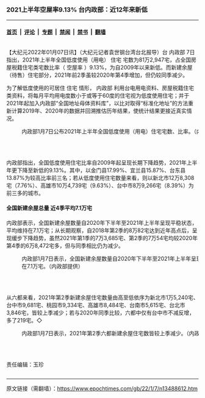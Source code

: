 ### 2021上半年空屋率9.13% 台内政部：近12年来新低

---

#### [首页](../../../..?n13488612) &nbsp;|&nbsp; [评论](../../../../../epoch-comment?n13488612) &nbsp;|&nbsp; [专题](../../../../../epoch-special?n13488612) &nbsp;|&nbsp; [禁闻](../../../../../epoch-news?n13488612) &nbsp;|&nbsp; [禁书](../../../../../books?n13488612) &nbsp;|&nbsp; [翻墙](https://github.com/gfw-breaker/nogfw/blob/master/README.md?n13488612)


<div class="column" id="artbody" itemprop="articleBody">
 <!-- article content begin -->
 <p>
  【大纪元2022年01月07日讯】（大纪元记者袁世钢台湾台北报导）台
  <ok href="https://www.epochtimes.com/gb/tag/%E5%86%85%E6%94%BF%E9%83%A8.html">
   内政部
  </ok>
  7日指出，2021年上半年全国低度使用（用电）
  <ok href="https://www.epochtimes.com/gb/tag/%E4%BD%8F%E5%AE%85.html">
   住宅
  </ok>
  宅数为81万2,947宅，占全国房屋税籍住宅类宅数比率（
  <ok href="https://www.epochtimes.com/gb/tag/%E7%A9%BA%E5%B1%8B%E7%8E%87.html">
   空屋率
  </ok>
  ）9.13%，为自2009年以来新低。而新建余屋（待售）住宅部分，2021年前2季虽较2020年第4季增加，但仍较同季减少。
 </p>
 <p>
  为了解低度使用的可居住
  <ok href="https://www.epochtimes.com/gb/tag/%E4%BD%8F%E5%AE%85.html">
   住宅
  </ok>
  情形，
  <ok href="https://www.epochtimes.com/gb/tag/%E5%86%85%E6%94%BF%E9%83%A8.html">
   内政部
  </ok>
  利用台电用电资料、房屋税籍住宅类资料，将每月平均用电度数小于或等于60度的住宅视为低度使用住宅；并于2021年起加入内政部“全国地址母体资料库”，以比对取得“标准化地址”的方法重新计算2019年、2020年的数据并回溯推估历年结果，使统计结果更接近真实情况。
 </p>
 <figure aria-describedby="caption-attachment-13488614" class="wp-caption aligncenter" id="attachment_13488614" style="width: 600px">
  <ok href="https://i.epochtimes.com/assets/uploads/2022/01/id13488614-536000.jpeg" target="_blank">
   <img alt="" class="size-large wp-image-13488614" src="https://i.epochtimes.com/assets/uploads/2022/01/id13488614-536000-600x426.jpeg"/>
  </ok>
  <br/><figcaption class="wp-caption-text" id="caption-attachment-13488614">
   内政部1月7日公布2021年上半年全国低度使用（用电）住宅宅数、比率。（内政部提供）
  </figcaption><br/>
 </figure><br/>
 <p>
  内政部指出，全国低度使用住宅比率自2009年起呈现长期下降趋势，2021年上半年更下降至新低的9.13%。其中，以金门县17.99%、宜兰县15.87%、台东县13.87%为较高比率前三名；若从低度使用住宅数量来看，则以新北市12万8,308宅（7.76%）、高雄市10万4,739宅（9.63%）、台中市8万9,266宅（8.39%）为前三多的城市。
 </p>
 <h4>
  全国新建余屋总量 近4季平均7.1万宅
 </h4>
 <p>
  内政部表示，全国新建余屋数量自2020年下半年至2021年上半年呈现平稳状态，平均维持在7.1万宅；从长期观察，自2018年第2季的8万82宅达到近年高点后，呈现缓步下降趋势，虽然2021年第1季的7万3,685宅、第2季的7万54宅均较2020年第4季的6万8,472宅多，但与同季相比仍为减少。
 </p>
 <figure aria-describedby="caption-attachment-13488616" class="wp-caption aligncenter" id="attachment_13488616" style="width: 600px">
  <ok href="https://i.epochtimes.com/assets/uploads/2022/01/id13488616-536002.jpeg" target="_blank">
   <img alt="" class="size-large wp-image-13488616" src="https://i.epochtimes.com/assets/uploads/2022/01/id13488616-536002-600x406.jpeg"/>
  </ok>
  <br/><figcaption class="wp-caption-text" id="caption-attachment-13488616">
   内政部1月7日表示，全国新建余屋数量自2020年下半年至2021年上半年呈现平稳状态，平均维持在7.1万宅。（内政部提供）
  </figcaption><br/>
 </figure><br/>
 <p>
  从六都来看，2021年第2季新建余屋住宅数量由高至低依序为新北市1万5,240宅、台中市9,681宅、桃园市9,334宅、高雄市8,484宅、台南市5,615宅、台北市3,846宅，皆较上季减少；若与2020年同季比较，六都中仅有台中市不减反增，多了219宅。◇
 </p>
 <figure aria-describedby="caption-attachment-13488615" class="wp-caption aligncenter" id="attachment_13488615" style="width: 600px">
  <ok href="https://i.epochtimes.com/assets/uploads/2022/01/id13488615-536001.jpg" target="_blank">
   <img alt="" class="size-large wp-image-13488615" src="https://i.epochtimes.com/assets/uploads/2022/01/id13488615-536001-600x338.jpg"/>
  </ok>
  <br/><figcaption class="wp-caption-text" id="caption-attachment-13488615">
   内政部1月7日表示，2021年第2季六都新建余屋住宅数皆较上季减少。（内政部提供）
  </figcaption><br/>
 </figure><br/>
 <p>
  责任编辑：玉珍
 </p>
 <!-- article content end -->
</div>


---

原文链接（需翻墙）：https://www.epochtimes.com/gb/22/1/7/n13488612.htm